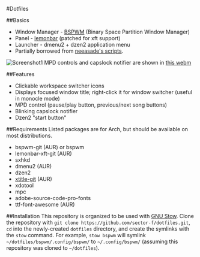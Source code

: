 #Dotfiles

##Basics
* Window Manager - [BSPWM](https://github.com/baskerville/bspwm) (Binary Space Partition Window Manager)
* Panel - [lemonbar](https://github.com/LemonBoy/bar) (patched for xft support)
* Launcher - dmenu2 + dzen2 application menu
* Partially borrowed from [neeasade's scripts](https://github.com/neeasade/dotfiles).

![Screenshot1](http://i.imgur.com/vEg2G2m.jpg)
MPD controls and capslock notifier are shown in [this webm](https://u.teknik.io/QlNBiH.webm)

##Features
* Clickable workspace switcher icons
* Displays focused window title; right-click it for window switcher (useful in monocle mode)
* MPD control (pause/play button, previous/next song buttons)
* Blinking capslock notifier
* Dzen2 "start button"

##Requirements
Listed packages are for Arch, but should be available on most distributions.
* bspwm-git (AUR) or bspwm
* lemonbar-xft-git (AUR)
* sxhkd
* dmenu2 (AUR)
* dzen2
* [xtitle-git](https://github.com/baskerville/xtitle) (AUR)
* xdotool
* mpc
* adobe-source-code-pro-fonts
* ttf-font-awesome (AUR)

##Installation
This repository is organized to be used with [GNU Stow](https://www.gnu.org/software/stow/). Clone the repository with `git clone https://github.com/sector-f/dotfiles.git`, `cd` into the newly-created `dotfiles` directory, and create the symlinks with the `stow` command. For example, `stow bspwm` will symlink `~/dotfiles/bspwm/.config/bspwm/` to `~/.config/bspwm/` (assuming this repository was cloned to `~/dotfiles`).
